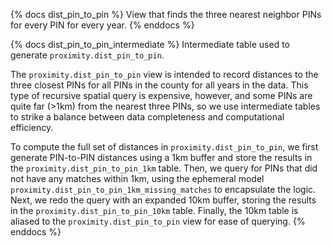 {% docs dist_pin_to_pin %}
View that finds the three nearest neighbor PINs for every PIN for every year.
{% enddocs %}

{% docs dist_pin_to_pin_intermediate %}
Intermediate table used to generate `proximity.dist_pin_to_pin`.

The `proximity.dist_pin_to_pin` view is intended to record distances to the
three closest PINs for all PINs in the county for all years in the data.
This type of recursive spatial query is expensive, however, and some PINs are
quite far (>1km) from the nearest three PINs, so we use intermediate tables
to strike a balance between data completeness and computational efficiency.

To compute the full set of distances in `proximity.dist_pin_to_pin`, we first
generate PIN-to-PIN distances using a 1km buffer and store the results in the
`proximity.dist_pin_to_pin_1km` table. Then, we query for PINs that did not have
any matches within 1km, using the ephemeral model
`proximity.dist_pin_to_pin_1km_missing_matches` to encapsulate the logic. Next,
we redo the query with an expanded 10km buffer, storing the results in the
`proximity.dist_pin_to_pin_10km` table. Finally, the 10km table is aliased to
the `proximity.dist_pin_to_pin` view for ease of querying.
{% enddocs %}
